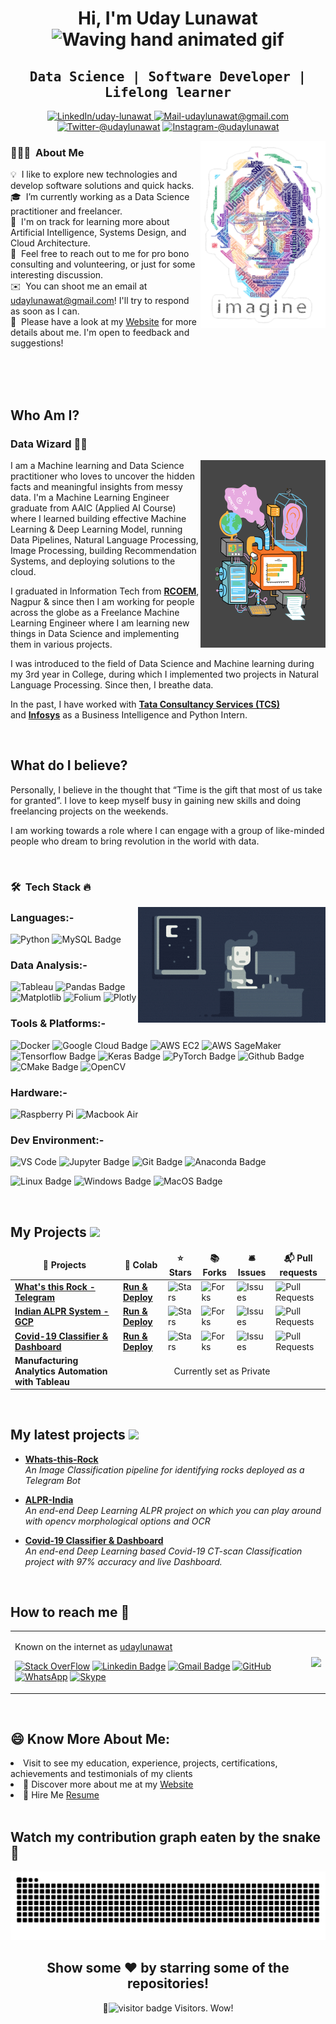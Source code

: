 <div align="center">
  <h1>Hi, I'm Uday Lunawat <img src="https://raw.githubusercontent.com/nixin72/nixin72/master/wave.gif" 
         alt="Waving hand animated gif"
         height="45"
         width="45" />
  <h2 align='center'> <samp>Data Science | Software Developer | Lifelong learner</samp></h2>
</div>

<p align="center">
<a align="center" href="https://www.linkedin.com/in/uday-lunawat" target="_blank"><img src="https://img.shields.io/badge/LinkedIn-%230077B5.svg?&style=flat-square&logo=linkedin&logoColor=white" alt="LinkedIn/uday-lunawat"/>
<a href="mailto:udaylunawat@gmail.com" target="_blank"><img src="https://img.shields.io/badge/Mail_Me-c14438?style=flat-square&logo=Gmail&logoColor=white" alt="Mail-udaylunawat@gmail.com"/>
<a href="https://twitter.com/udaylunawat" target="_blank"><img src="https://img.shields.io/badge/Twitter-1ca0f1?style=flat-square&labelColor=1ca0f1&logo=twitter&logoColor=white" alt="Twitter-@udaylunawat"></a>
<a href="https://www.instagram.com/udaylunawat" target="_blank"><img src="https://img.shields.io/badge/Instagram-%23E4405F.svg?&style=flat-square&logo=instagram&logoColor=white" alt="Instagram-@udaylunawat"></a>

<!-- <a href="https://paypal.me/udaylunawat" target="_blank"><img src="https://img.shields.io/badge/Paypal-00457C?style=flat-square&labelColor=000000&logo=PayPal" alt="https://paypal.me/udaylunawat"></a>
<a href="https://open.spotify.com/playlist/69Ez7Nck73tXmrbGSVXdJ6" target="_blank"><img src="https://img.shields.io/badge/Spotify-%231ED760.svg?&style=flat-square&logo=spotify&logoColor=white" alt="Spotify"></a>
<a href="https://medium.com/@udaylunawat" target="_blank"><img src="https://img.shields.io/badge/Medium-03a57a?style=flat-square&labelColor=000000&logo=Medium" alt="Medium/@udaylunawat"></a> -->

</p>

<img src="https://github.com/udaylunawat/udaylunawat/blob/master/img/lennon_word.png" height="300" width="200" align="right"/>
	
### 👨🏻‍💻 &nbsp;About Me

💡 &nbsp;I like to explore new technologies and develop software solutions and quick hacks.\
🎓 &nbsp;I’m currently working as a Data Science practitioner and freelancer.\
🌱 &nbsp;I'm on track for learning more about Artificial Intelligence, Systems Design, and Cloud Architecture.\
💬 &nbsp;Feel free to reach out to me for pro bono consulting and volunteering, or just for some interesting discussion.\
✉️ &nbsp;You can shoot me an email at udaylunawat@gmail.com! I'll try to respond as soon as I can.\
📄 &nbsp;Please have a look at my [Website](https://udaylunawat.github.io) for more details about me. I'm open to feedback and suggestions!

</br>
</br>
</br>

## Who Am I?

### Data Wizard 🧙‍♂️

<img alt="Coder GIF" src="https://github.com/udaylunawat/udaylunawat/blob/master/img/giphy.gif" height="300" width="200" align="right"/>

I am a Machine learning and Data Science practitioner who loves to uncover the hidden facts and meaningful insights from messy data. I'm a Machine Learning Engineer graduate from AAIC (Applied AI Course) where I learned building effective Machine Learning & Deep Learning Model, running Data Pipelines, Natural Language Processing, Image Processing, building Recommendation Systems, and deploying solutions to the cloud.

I graduated in Information Tech from <a href="http://www.rknec.edu/" target="_blank">**RCOEM**</a>, Nagpur & since then I am working for people across the globe as a Freelance Machine Learning Engineer where I am learning new things in Data Science and implementing them in various projects.

I was introduced to the field of Data Science and Machine learning during my 3rd year in College, during which I implemented two projects in Natural Language Processing. Since then, I breathe data.

In the past, I have worked with <a href="https://www.tcs.com/" target="_blank">**Tata Consultancy Services (TCS)**</a> and <a href="https://www.infosys.com/" target="_blank">**Infosys**</a> as a Business Intelligence and Python Intern.


<br>

## What do I believe?

Personally, I believe in the thought that “Time is the gift that most of us take for granted”. I love to keep myself busy in gaining new skills and doing freelancing projects on the weekends.

I am working towards a role where I can engage with a group of like-minded people who dream to bring revolution in the world with data.

<br>

### 🛠 &nbsp;Tech Stack 🔥

<img alt="Night Coding" src="https://raw.githubusercontent.com/AVS1508/AVS1508/master/assets/Night-Coding.gif" width="300" align="right"/>

### Languages:-
![Python](https://img.shields.io/badge/-Python-000000?style=flat-square&logo=Python)
![MySQL Badge](https://img.shields.io/badge/-MySQL-000000?style=flat-square&logo=mysql&logoColor=white)

### Data Analysis:-
![Tableau](https://img.shields.io/badge/-Tableau-000000?style=flat-square&logo=Tableau)
![Pandas Badge](https://img.shields.io/badge/Pandas-000000?logo=pandas&style=flat-square&logoColor=white)
![Matplotlib](https://img.shields.io/badge/-Matplotlib-000000?style=flat&logo=python)
![Folium](https://img.shields.io/badge/-Folium-000000?style=flat-square&logo=folium)
![Plotly](https://img.shields.io/badge/-Plotly-000000?style=flat-square&logo=dash)

### Tools & Platforms:- 
![Docker](https://img.shields.io/badge/-Docker-000000?style=flat-square&logo=docker)
![Google Cloud Badge](https://img.shields.io/badge/-Google_Cloud_Platform-000000?style=flat-square&logo=google-cloud&logoColor=white)
![AWS EC2](https://img.shields.io/badge/-EC2-000000?style=flat-square&logo=amazon-aws)
![AWS SageMaker](https://img.shields.io/badge/-Sagemaker-000000?style=flat-square&logo=amazon-aws)\
![Tensorflow Badge](https://img.shields.io/badge/Tensorflow-000000?logo=tensorflow&style=flat-square)
![Keras Badge](https://img.shields.io/badge/Keras-000000?logo=keras&style=flat-square)
![PyTorch Badge](https://img.shields.io/badge/PyTorch-000000?logo=pytorch&style=flat-square)
![Github Badge](https://img.shields.io/badge/-Github-000000?style=flat-square&logo=github&logoColor=white)
![CMake Badge](https://img.shields.io/badge/-CMake-000000?style=flat-square&logo=cmake&logoColor=white)
![OpenCV](https://img.shields.io/badge/-OpenCV-000000?style=flat&logo=C%2B%2B&)

### Hardware:-
![Raspberry Pi](https://img.shields.io/badge/-Raspberry%20Pi-000000?style=flat-square&logo=Raspberry-Pi)
![Macbook Air](https://img.shields.io/badge/-Macbook%20Air-000000?style=flat-square&logo=Macbook-Air)

### Dev Environment:-

![VS Code](http://img.shields.io/badge/-VS%20Code-000000?style=flat-square&logo=visual-studio-code)
![Jupyter Badge](https://img.shields.io/badge/-Jupyter-000000?style=flat-square&logo=jupyter&logoColor=white)
![Git Badge](https://img.shields.io/badge/-Git-000000?style=flat-square&logo=git&logoColor=white)
![Anaconda Badge](https://img.shields.io/badge/-Anaconda-000000?style=flat-square&logo=anaconda&logoColor=white)

![Linux Badge](https://img.shields.io/badge/Linux-000000?style=flat-square&logo=linux&logoColor=white)
![Windows Badge](https://img.shields.io/badge/Windows-000000?style=flat-square&logo=windows&logoColor=white)
![MacOS Badge](https://img.shields.io/badge/MacOs-000000?style=flat-square&logo=macos&logoColor=white)

<!--**Languages:** Python, SQL.

**Libraries & Tools:** Google Cloud Platform, AWS EC2, Sagemaker, TensorFlow,  
Keras, PyTorch, Docker, Streamlit, NumPy, Pandas, Scikit-Learn, Tableau,  
Matplotlib, NLTK, LaTeX, Trello(Kanban), Folium, Plotly.

**Data Analysis:** Exploratory Data Analysis, Natural Language Processing,  
Computer Vision, Ensemble Methods, Model Development & Evaluation Metrics,  
Data Visualization, Tableau, Pipeline.

**Development Environment:** MacOS, Linux,  Windows, Jupyter Notebook, Visual Studio Code.-->

</p>

<br>

## My Projects <img src="https://slackmojis.com/emojis/5948-bongo_blob/download" width="25">

<table>
  <thead align="center">
    <tr border: none;>
      <td><b>🎁 Projects</b></td>
      <td><b>🤖 Colab</b></td>
      <td><b>⭐ Stars</b></td>
      <td><b>📚 Forks</b></td>
      <td><b>🛎 Issues</b></td>
      <td><b>📬 Pull requests</b></td>
    </tr>
	</thead>
  <tbody>
      <td><a href="https://github.com/udaylunawat/Whats-this-rock"><b>What's this Rock - Telegram</b></a></td>
      <td><a href="https://colab.research.google.com/drive/1N1CIqdOKlJSJla5PU53Yn9KWSao47eMv?usp=sharing"><b>Run & Deploy</b></a></td>
      <td><img alt="Stars" src="https://img.shields.io/github/stars/udaylunawat/Whats-this-rock?style=flat-square&labelColor=343b41"/></td>
      <td><img alt="Forks" src="https://img.shields.io/github/forks/udaylunawat/Whats-this-rock?style=flat-square&labelColor=343b41"/></td>
      <td><img alt="Issues" src="https://img.shields.io/github/issues/udaylunawat/Whats-this-rock?style=flat-square&labelColor=343b41"/></td>
      <td><img alt="Pull Requests" src="https://img.shields.io/github/issues-pr/udaylunawat/Whats-this-rock?style=flat-square&labelColor=343b41"/></td>
    </tr>
    <tr>
      <td><a href="https://github.com/udaylunawat/Automatic-License-Plate-Recognition"><b>Indian ALPR System - GCP</b></a></td>
      <td><a href="https://colab.research.google.com/drive/1BqegosjfXthG1v9p3TUVnfvkvMxAOC5g#scrollTo=LUUvnvqrvFy3"><b>Run & Deploy</b></a></td>
      <td><img alt="Stars" src="https://img.shields.io/github/stars/udaylunawat/Automatic-License-Plate-Recognition?style=flat-square&labelColor=343b41"/></td>
      <td><img alt="Forks" src="https://img.shields.io/github/forks/udaylunawat/Automatic-License-Plate-Recognition?style=flat-square&labelColor=343b41"/></td>
      <td><img alt="Issues" src="https://img.shields.io/github/issues/udaylunawat/Automatic-License-Plate-Recognition?style=flat-square&labelColor=343b41"/></td>
      <td><img alt="Pull Requests" src="https://img.shields.io/github/issues-pr/udaylunawat/Automatic-License-Plate-Recognition?style=flat-square&labelColor=343b41"/></td>
    </tr>
    <tr>
	<td><a href="https://github.com/udaylunawat/Covid-19-Radiology"><b>Covid-19 Classifier & Dashboard</b></a></td>
	<td><a href="https://colab.research.google.com/drive/1dNvFgDjxiu_Ziu_oVn63uYgrc-OJ9uvE"><b>Run & Deploy</b></a></td>
	<td><img alt="Stars" src="https://img.shields.io/github/stars/udaylunawat/Covid-19-Radiology?style=flat-square&labelColor=343b41"/></td>
	<td><img alt="Forks" src="https://img.shields.io/github/forks/udaylunawat/Covid-19-Radiology?style=flat-square&labelColor=343b41"/></td>
      	<td><img alt="Issues" src="https://img.shields.io/github/issues/udaylunawat/Covid-19-Radiology?style=flat-square&labelColor=343b41"/></td>
      	<td><img alt="Pull Requests" src="https://img.shields.io/github/issues-pr/udaylunawat/Covid-19-Radiology?style=flat-square&labelColor=343b41"/>
<!-- 	<td align="center" colspan="4">Currently set as Private</td> -->
    </tr>
    <tr>
      <td><a><b>Manufacturing Analytics Automation with Tableau</b></a></td>
      <td align="center" colspan="5">Currently set as Private</td>
    <tr>
  </tbody>
</table>

<br>

## My latest projects <img src="https://slackmojis.com/emojis/4246-blob-sunglasses/download" width="25">

<ul>
  <li><a href="https://github.com/udaylunawat/Whats-this-rock" width="20" alt="new"><b>Whats-this-Rock</b></b></a><br/><i>An Image Classification pipeline for identifying rocks deployed as a Telegram Bot</i></li>
</ul>
<ul>
  <li><a href="https://github.com/udaylunawat/Automatic-License-Plate-Recognition" width="20" alt="new"><b>ALPR-India</b></b></a><br/><i>An end-end Deep Learning ALPR project on which you can play around with opencv morphological options and OCR</i></li>
</ul>
<ul>
  <li><a href="https://colab.research.google.com/drive/1dNvFgDjxiu_Ziu_oVn63uYgrc-OJ9uvE" width="20" alt="new"><b>Covid-19 Classifier & Dashboard</b></b></a><br/><i>An end-end Deep Learning based Covid-19 CT-scan Classification project with 97% accuracy and live Dashboard.</i></li>
</ul>
<br>

## How to reach me 📱

<table>
  <tr>
    <td>
      
Known on the internet as [udaylunawat](https://www.google.com/search?q=udaylunawat)

[![Stack OverFlow](http://img.shields.io/badge/-StackOverflow-orange?style=flat-square&logo=stackoverflow&logoColor=ffffff&link=https://stackoverflow.com/users/12069905/dracarys3)](https://stackoverflow.com/users/9292995/dracarys3)
[![Linkedin Badge](https://img.shields.io/badge/-LinkedIn-blue?style=flat-square&logo=Linkedin&logoColor=white&link=https://www.linkedin.com/in/uday-lunawat)](https://www.linkedin.com/in/uday-lunawat/)
[![Gmail Badge](https://img.shields.io/badge/-Gmail-c14438?style=flat-square&logo=Gmail&logoColor=white&link=mailto:yashrajjain726@gmail.com)](mailto:udaylunawat@gmail.com)
[![GitHub](https://img.shields.io/badge/-GitHub-181717?style=flat-square&logo=github&logoColor=white&link=https://github.com/yashrajjain726)](https://github.com/udaylunawat)
[![WhatsApp](https://img.shields.io/badge/-WhatsApp-181717?style=flat-square&logo=whatsapp&logoColor=white&link=https://wa.me/7887576672)](https://wa.me/7887576672)
[![Skype](https://img.shields.io/badge/-Skype-181717?style=flat-square&logo=skype&logoColor=white&link=https://join.skype.com/invite/Xxhxebkfcp00)](https://join.skype.com/invite/Xxhxebkfcp00)

<!-- [<img src="https://img.icons8.com/windows/64/000000/medium-logo.png"/>](https://medium.com/@udaylunawat) -->

 </td>   
     <td>
     <img align='right' src="https://github-readme-stats.vercel.app/api?username=udaylunawat&show_icons=true&hide=&hide_border=true&theme=tokyonight">
     </td>
   </tr>
</table>

<br>

## 😄 Know More About Me:

<li> Visit to see my education, experience, projects, certifications, achievements and testimonials of my clients
<li> 🔖 Discover more about me at my <a href="https://udaylunawat.github.io/" target="_blank">Website</a><br/>
<li> 💼 Hire Me <a href="https://drive.google.com/file/d/1jSjWpbP0bRVNfNi4Us_XC5bQQh-b7oSM/view?usp=sharing" target="_blank">Resume</a><br/>
<br>

## Watch my contribution graph eaten by the snake🐍
<p>
  <img src="https://github.com/udaylunawat/udaylunawat/raw/output/github-contribution-grid-snake.svg" alt="snake"></center>
</p>

<div align="center">
<h2> Show some ❤️ by starring some of the repositories! </h2>
</div>
<div align="center">👀<img src="https://visitor-badge.laobi.icu/badge?page_id=udaylunawat.visitor-badge&title=This_Page_Has" alt="visitor badge"/> Visitors. Wow! </div>
